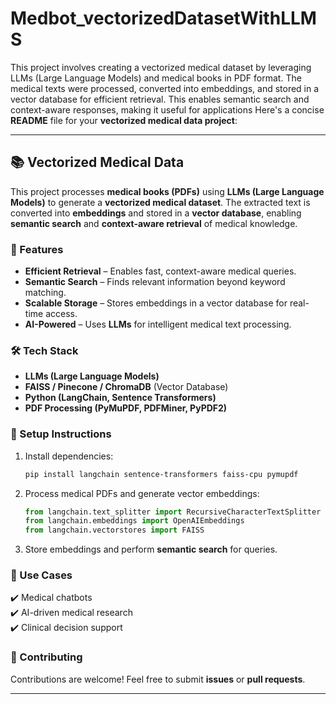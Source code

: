 # Medbot_vectorizedDatasetWithLLMS
This project involves creating a vectorized medical dataset by leveraging LLMs (Large Language Models) and medical books in PDF format. The medical texts were processed, converted into embeddings, and stored in a vector database for efficient retrieval. This enables semantic search and context-aware responses, making it useful for applications
Here's a concise **README** file for your **vectorized medical data project**:  

---

## 📚 Vectorized Medical Data  

This project processes **medical books (PDFs)** using **LLMs (Large Language Models)** to generate a **vectorized medical dataset**. The extracted text is converted into **embeddings** and stored in a **vector database**, enabling **semantic search** and **context-aware retrieval** of medical knowledge.  

### 🚀 Features  
- **Efficient Retrieval** – Enables fast, context-aware medical queries.  
- **Semantic Search** – Finds relevant information beyond keyword matching.  
- **Scalable Storage** – Stores embeddings in a vector database for real-time access.  
- **AI-Powered** – Uses **LLMs** for intelligent medical text processing.  

### 🛠️ Tech Stack  
- **LLMs (Large Language Models)**  
- **FAISS / Pinecone / ChromaDB** (Vector Database)  
- **Python (LangChain, Sentence Transformers)**  
- **PDF Processing (PyMuPDF, PDFMiner, PyPDF2)**  

### 🔧 Setup Instructions  
1. Install dependencies:  
   ```bash
   pip install langchain sentence-transformers faiss-cpu pymupdf
   ```  
2. Process medical PDFs and generate vector embeddings:  
   ```python
   from langchain.text_splitter import RecursiveCharacterTextSplitter
   from langchain.embeddings import OpenAIEmbeddings
   from langchain.vectorstores import FAISS  
   ```  
3. Store embeddings and perform **semantic search** for queries.  

### 📌 Use Cases  
✔️ Medical chatbots  
✔️ AI-driven medical research  
✔️ Clinical decision support  

### 🤝 Contributing  
Contributions are welcome! Feel free to submit **issues** or **pull requests**.  

---

